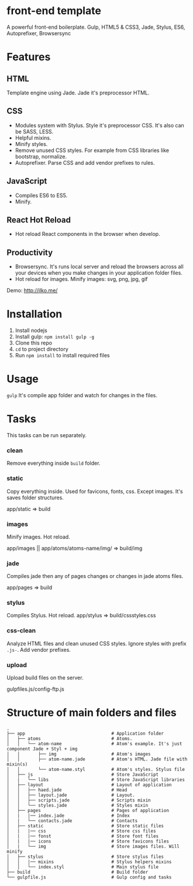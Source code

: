 # front-end template
A powerful front-end boilerplate. Gulp, HTML5 & CSS3, Jade, Stylus, ES6, Autoprefixer, Browsersync


# Features
## HTML
Template engine using Jade. Jade it's preprocessor HTML.

## CSS
- Modules system with Stylus. Style it's preprocessor CSS. It's also can be SASS, LESS.
- Helpful mixins.
- Minify styles.
- Remove unused CSS styles. For example from CSS libraries like bootstrap, normalize.
- Autoprefixer. Parse CSS and add vendor prefixes to rules.

## JavaScript
- Compiles ES6 to ES5.
- Minify.

## React Hot Reload
- Hot reload React components in the browser when develop.

## Productivity
- Browsersync. It's runs local server and reload the browsers across all your devices when you make changes in your application folder files.
- Hot reload for images. Minify images: svg, png, jpg, gif

Demo: http://ilko.me/

# Installation

1. Install nodejs
5. Install gulp: `npm install gulp -g`
2. Clone this repo
3. `cd` to project directory
4. Run `npm install` to install required files


# Usage

`gulp` It's compile app folder and watch for changes in the files.

# Tasks
This tasks can be run separately.

### clean
Remove everything inside `build` folder.

### static
Copy everything inside. Used for favicons, fonts, css. Except images. It's saves folder structures.

app/static => build

### images
Minify images. Hot reload.

app/images || app/atoms/atoms-name/img/ => build/img

### jade
Compiles jade then any of pages changes or changes in jade atoms files.

app/pages => build

### stylus
Compiles Stylus. Hot reload. app/stylus => build/cssstyles.css


### css-clean
Analyze HTML files and clean unused CSS styles. Ignore styles with prefix `.js-`. Add vendor prefixes.


### upload
Upload build files on the server.

gulpfiles.js/config-ftp.js


# Structure of main folders and files

    .
    ├── app                                 # Application folder
    │   ├── atoms                           # Atoms.
    │   │   └── atom-name                   # Atom's example. It's just component Jade + Styl + img
    │   │       ├── img                     # Atom's images
    │   │       ├── atom-name.jade          # Atom's HTML. Jade file with mixin(s)
    │   │       └── atom-name.styl          # Atom's styles. Stylus file
    │   ├── js                              # Store JavaScript
    │   |   └── libs                        # Store JavaScript libraries
    │   ├── layout                          # Layout of application
    │   │   ├── haed.jade                   # Head
    │   │   ├── layout.jade                 # Layout.
    │   │   ├── scripts.jade                # Scripts mixin
    │   │   └── styles.jade                 # Styles mixin
    │   ├── pages                           # Pages of application
    │   |   |── index.jade                  # Index
    │   |   └── contacts.jade               # Contacts
    │   ├── static                          # Store static files
    │   |   |── css                         # Store css files
    │   |   |── fonst                       # Store font files
    │   |   |── icons                       # Store favicons files
    │   |   └── img                         # Store images files. Will minify
    │   ├── stylus                          # Store stylus files
    │   │   |── mixins                      # Stylus helpers mixins
    │   │   └── index.styl                  # Main stylus file
    ├── build                               # Build folder
    └── gulpfile.js                         # Gulp config and tasks
